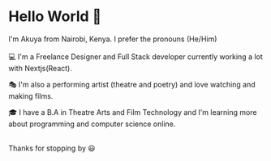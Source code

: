 # Hello World 👋

I'm Akuya from Nairobi, Kenya. I prefer the pronouns (He/Him)
<br />
<br />
💻 I'm a Freelance Designer and Full Stack developer currently working a lot with Nextjs(React).

🎭 I'm also a performing artist (theatre and poetry) and love watching and making films.

🎓 I have a B.A in Theatre Arts and Film Technology and I'm learning more about programming and computer science online.

<br />
Thanks for stopping by 😃

